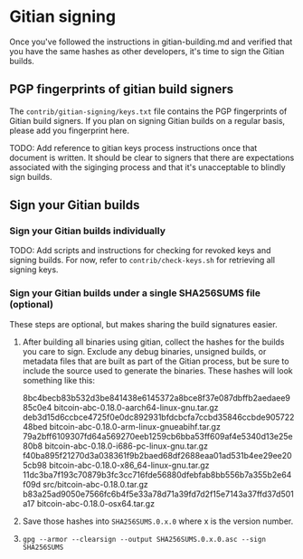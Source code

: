 # Gitian signing

Once you've followed the instructions in gitian-building.md and verified that
you have the same hashes as other developers, it's time to sign the Gitian
builds.

## PGP fingerprints of gitian build signers

The `contrib/gitian-signing/keys.txt` file contains the PGP fingerprints of
Gitian build signers. If you plan on signing Gitian builds on a regular basis,
please add you fingerprint here.

TODO: Add reference to gitian keys process instructions once that document is
written. It should be clear to signers that there are expectations associated
with the siginging process and that it's unacceptable to blindly sign builds.

## Sign your Gitian builds

### Sign your Gitian builds individually

TODO: Add scripts and instructions for checking for revoked keys and signing builds.
For now, refer to `contrib/check-keys.sh` for retrieving all signing keys.

### Sign your Gitian builds under a single SHA256SUMS file (optional)

These steps are optional, but makes sharing the build signatures easier.

1. After building all binaries using gitian, collect the hashes for the builds
    you care to sign. Exclude any debug binaries, unsigned builds, or metadata
    files that are built as part of the Gitian process, but be sure to include
    the source used to generate the binaries. These hashes will look something
    like this:

    8bc4becb83b532d3be841438e6145372a8bce8f37e087dbffb2aedaee985c0e4  bitcoin-abc-0.18.0-aarch64-linux-gnu.tar.gz
    deb3d15d6ccbce4725f0e0dc892931bfdcbcfa7ccbd35846ccbde90572248bed  bitcoin-abc-0.18.0-arm-linux-gnueabihf.tar.gz
    79a2bff6109307fd64a569270eeb1259cb6bba53ff609af4e5340d13e25e80b8  bitcoin-abc-0.18.0-i686-pc-linux-gnu.tar.gz
    f40ba895f21270d3a038361f9b2baed68df2688eaa01ad531b4ee29ee205cb98  bitcoin-abc-0.18.0-x86_64-linux-gnu.tar.gz
    11dc3ba7f193c70879b3fc3cc716fde56880dfebfab8bb556b7a355b2e64f09d  src/bitcoin-abc-0.18.0.tar.gz
    b83a25ad9050e7566fc6b4f5e33a78d71a39fd7d2f15e7143a37ffd37d501a17  bitcoin-abc-0.18.0-osx64.tar.gz
2. Save those hashes into `SHA256SUMS.0.x.0` where x is the version number.
3. `gpg --armor --clearsign --output SHA256SUMS.0.x.0.asc --sign SHA256SUMS`
